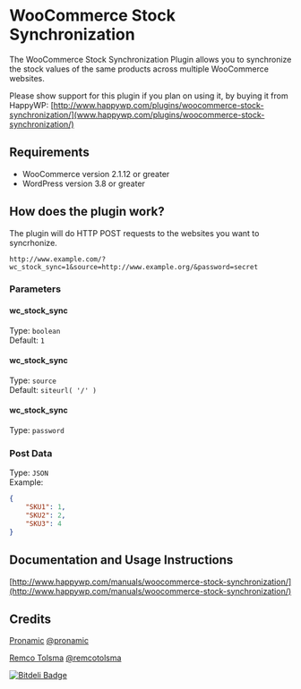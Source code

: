 # WooCommerce Stock Synchronization

The WooCommerce Stock Synchronization Plugin allows you to synchronize the 
stock values of the same products across multiple WooCommerce websites.

Please show support for this plugin if you plan on using it, by buying it 
from HappyWP: 
[http://www.happywp.com/plugins/woocommerce-stock-synchronization/](www.happywp.com/plugins/woocommerce-stock-synchronization/)


## Requirements

*	WooCommerce version 2.1.12 or greater
*	WordPress version 3.8 or greater


## How does the plugin work?

The plugin will do HTTP POST requests to the websites you want to syncrhonize.

```
http://www.example.com/?wc_stock_sync=1&source=http://www.example.org/&password=secret
```

### Parameters

#### wc_stock_sync

Type: `boolean`  
Default: `1`

#### wc_stock_sync

Type: `source`  
Default: `siteurl( '/' )`

#### wc_stock_sync

Type: `password`


### Post Data

Type: `JSON`  
Example:

```json
{
	"SKU1": 1,
	"SKU2": 2,
	"SKU3": 4
}
```


## Documentation and Usage Instructions

[http://www.happywp.com/manuals/woocommerce-stock-synchronization/](http://www.happywp.com/manuals/woocommerce-stock-synchronization/)


## Credits

[Pronamic](http://www.pronamic.nl/) [@pronamic](http://twitter.com/pronamic)

[Remco Tolsma](http://www.remcotolsma.nl/) [@remcotolsma](http://twitter.com/remcotolsma)

[![Bitdeli Badge](https://d2weczhvl823v0.cloudfront.net/pronamic/wp-woocommerce-stock-synchronization/trend.png)](https://bitdeli.com/free "Bitdeli Badge")
